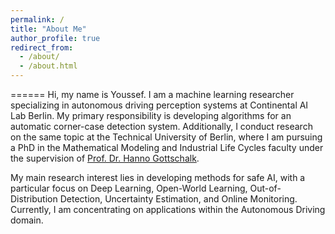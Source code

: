 ```yaml
---
permalink: /
title: "About Me"
author_profile: true
redirect_from: 
  - /about/
  - /about.html
---
```

======
Hi, my name is Youssef. I am a machine learning researcher specializing in autonomous driving perception systems at Continental AI Lab Berlin. My primary responsibility is developing algorithms for an automatic corner-case detection system. Additionally, I conduct research on the same topic at the Technical University of Berlin, where I am pursuing a PhD in the Mathematical Modeling and Industrial Life Cycles faculty under the supervision of [Prof. Dr. Hanno Gottschalk](https://www.tu.berlin/en/milz/about-us/head-of-chair).

My main research interest lies in developing methods for safe AI, with a particular focus on Deep Learning, Open-World Learning, Out-of-Distribution Detection, Uncertainty Estimation, and Online Monitoring. Currently, I am concentrating on applications within the Autonomous Driving domain.
